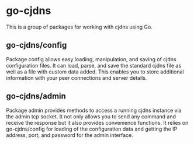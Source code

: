 go-cjdns
========

This is a group of packages for working with cjdns using Go. 

go-cjdns/config
---------------

Package config allows easy loading, manipulation, and saving of cjdns configuration files. It can load, parse, and save the standard cjdns file as well as a file with custom data added. This enables you to store additional information with your peer connections and server details. 

go-cjdns/admin
--------------

Package admin provides methods to access a running cjdns instance via the admin tcp socket. It not only allows you to send any command and receive the response but it also provides convenience functions. It relies on go-cjdns/config for loading of the configuration data and getting the IP address, port, and password for the admin interface.

